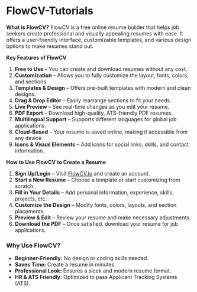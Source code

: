 # FlowCV-Tutorials

**What is FlowCV?**
FlowCV is a free online resume builder that helps job seekers create professional and visually appealing resumes with ease. It offers a user-friendly interface, customizable templates, and various design options to make resumes stand out.

**Key Features of FlowCV**  

1. **Free to Use** – You can create and download resumes without any cost.  
2. **Customization** – Allows you to fully customize the layout, fonts, colors, and sections.  
3. **Templates & Design** – Offers pre-built templates with modern and clean designs.  
4. **Drag & Drop Editor** – Easily rearrange sections to fit your needs.  
5. **Live Preview** – See real-time changes as you edit your resume.  
6. **PDF Export** – Download high-quality, ATS-friendly PDF resumes.  
7. **Multilingual Support** – Supports different languages for global job applications.  
8. **Cloud-Based** – Your resume is saved online, making it accessible from any device.  
9. **Icons & Visual Elements** – Add icons for social links, skills, and contact information.  

**How to Use FlowCV to Create a Resume**  

1. **Sign Up/Login** – Visit [FlowCV.io](https://flowcv.io/) and create an account.  
2. **Start a New Resume** – Choose a template or start customizing from scratch.  
3. **Fill in Your Details** – Add personal information, experience, skills, projects, etc.  
4. **Customize the Design** – Modify fonts, colors, layouts, and section placements.  
5. **Preview & Edit** – Review your resume and make necessary adjustments.  
6. **Download the PDF** – Once satisfied, download your resume for job applications.  

### **Why Use FlowCV?**  
- **Beginner-Friendly:** No design or coding skills needed.  
- **Saves Time:** Create a resume in minutes.  
- **Professional Look:** Ensures a sleek and modern resume format.  
- **HR & ATS Friendly:** Optimized to pass Applicant Tracking Systems (ATS).  
